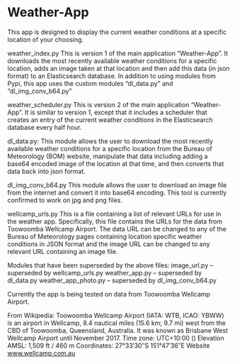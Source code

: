 # Weather-App

This app is designed to display the current weather conditions at a specific location of your choosing.

weather_index.py 
This is version 1 of the main application “Weather-App”.  It downloads the most recently available weather conditions for a specific location, adds an image taken at that location and then add this data (in json format) to an Elasticsearch database.  In addition to using modules from Pypi, this app uses the custom modules “dl_data.py” and “dl_img_conv_b64.py” 

weather_scheduler.py 
This is version 2 of the main application “Weather-App”. It is similar to version 1, except that it includes a scheduler that creates an entry of the current weather conditions in the Elasticsearch database every half hour.


dl_data.py: 
This module allows the user to download the most recently available weather conditions for a specific location from the Bureau of Meteorology (BOM) website, manipulate that data including adding a base64 encoded image of the location at that time, and then converts that data back into json format.

dl_img_conv_b64.py 
This module allows the user to download an image file from the internet and convert it into base64 encoding.  This tool is currently confirmed to work on jpg and png files.

wellcamp_urls.py 
This is a file containing a list of relevant URLs for use in the weather app. Specifically, this file contains the URLs for the data from Toowoomba Wellcamp Airport. The data URL can be changed to any of the Bureau of Meteorology pages containing location specific weather conditions in JSON format and the image URL can be changed to any relevant URL containing an image file.


Modules that have been superseded by the above files:
image_url.py – superseded by wellcamp_urls.py 
weather_app.py – superseded by dl_data.py
weather_app_photo.py – superseded by dl_img_conv_b64.py 


Currently the app is being tested on data from Toowoomba Wellcamp Airport.

From Wikipedia: Toowoomba Wellcamp Airport (IATA: WTB, ICAO: YBWW) is an airport in Wellcamp,
8.4 nautical miles (15.6 km; 9.7 mi) west from the CBD of Toowoomba, Queensland, Australia. 
It was known as Brisbane West Wellcamp Airport until November 2017. 
Time zone:  UTC+10:00 ()
Elevation AMSL:  1,509 ft / 460 m
Coordinates:  27°33′30″S 151°47′36″E
Website	www.wellcamp.com.au


